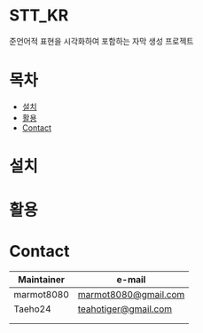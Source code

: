 # STT_KR
준언어적 표현을 시각화하여 포함하는 자막 생성 프로젝트

# 목차
- [설치](#설치)
- [활용](#활용)
- [Contact](#contact)

# 설치

# 활용

# Contact
| Maintainer | e-mail |
|---------|---------|
| marmot8080 | marmot8080@gmail.com |
| Taeho24 | teahotiger@gmail.com |
|||
|||